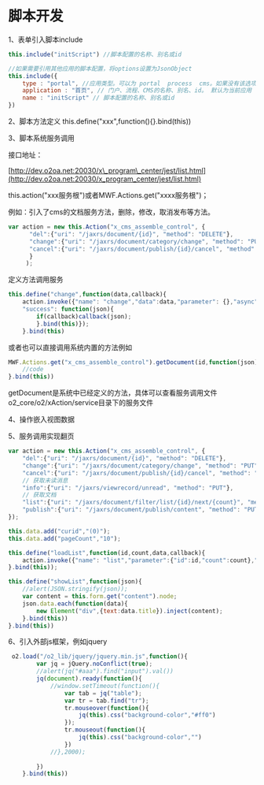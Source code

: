 # 脚本开发

1、表单引入脚本include

```javascript
this.include("initScript") //脚本配置的名称、别名或id

//如果需要引用其他应用的脚本配置，将options设置为JsonObject
this.include({
    type : "portal", //应用类型。可以为 portal  process  cms。如果没有该选项或者值为空字符串，则表示应用脚本和被应用的脚本配置类型相同；比如在门户的A应用脚本中引用门户B应用的脚本配置，则type可以省略。
    application : "首页", // 门户、流程、CMS的名称、别名、id。 默认为当前应用
    name : "initScript" // 脚本配置的名称、别名或id
})
```

2、脚本方法定义 this.define\("xxx",function\(\){}.bind\(this\)\)

3、脚本系统服务调用

接口地址：

[http://dev.o2oa.net:20030/x\_program\_center/jest/list.html](http://dev.o2oa.net:20030/x_program_center/jest/list.html)

this.action\("xxx服务根"\)或者MWF.Actions.get\("xxxx服务根"\)；

例如：引入了cms的文档服务方法，删除，修改，取消发布等方法。

```javascript
var action = new this.Action("x_cms_assemble_control", {
      "del":{"uri": "/jaxrs/document/{id}", "method": "DELETE"},
      "change":{"uri": "/jaxrs/document/category/change", "method": "PUT"}, 
      "cancel":{"uri": "/jaxrs/document/publish/{id}/cancel", "method": "PUT"}
      }
     );
```

定义方法调用服务

```javascript
this.define("change",function(data,callback){ 
    action.invoke({"name": "change","data":data,"parameter": {},"async": true, 
    "success": function(json){
        if(callback)callback(json);
        }.bind(this)}); 
    }.bind(this)
```

或者也可以直接调用系统内置的方法例如

```javascript
MWF.Actions.get("x_cms_assemble_control").getDocument(id,function(json){
    //code
}.bind(this))
```

getDocument是系统中已经定义的方法，具体可以查看服务调用文件o2\_core/o2/xAction/service目录下的服务文件

4、操作嵌入视图数据

5、服务调用实现翻页

```javascript
var action = new this.Action("x_cms_assemble_control", {
    "del":{"uri": "/jaxrs/document/{id}", "method": "DELETE"},
    "change":{"uri": "/jaxrs/document/category/change", "method": "PUT"},
    "cancel":{"uri": "/jaxrs/document/publish/{id}/cancel", "method": "PUT"},
    // 获取未读消息
    "info":{"uri": "/jaxrs/viewrecord/unread", "method": "PUT"},
    // 获取文档
    "list":{"uri": "/jaxrs/document/filter/list/{id}/next/{count}", "method": "PUT"},
    "publish":{"uri": "/jaxrs/document/publish/content", "method": "PUT"},
});

this.data.add("curid","(0)");
this.data.add("pageCount","10");

this.define("loadList",function(id,count,data,callback){ 
    action.invoke({"name": "list","parameter":{"id":id,"count":count},"data":data,"async": true, "success": function(json){if(callback)callback(json);}.bind(this)});
}.bind(this));

this.define("showList",function(json){
    //alert(JSON.stringify(json));
    var content = this.form.get("content").node;
    json.data.each(function(data){
        new Element("div",{text:data.title}).inject(content);
    }.bind(this))
}.bind(this))
```

6、引入外部js框架，例如jquery

```javascript
 o2.load("/o2_lib/jquery/jquery.min.js",function(){
        var jq = jQuery.noConflict(true);
        //alert(jq("#aaa").find("input").val())
        jq(document).ready(function(){
            //window.setTimeout(function(){ 
                var tab = jq("table");
                var tr = tab.find("tr"); 
                tr.mouseover(function(){
                    jq(this).css("background-color","#ff0")
                });
                tr.mouseout(function(){
                    jq(this).css("background-color","")
                })
            //},2000);
            
        })
    }.bind(this))
```

